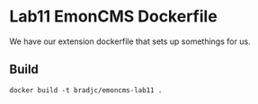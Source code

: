 Lab11 EmonCMS Dockerfile
========================

We have our extension dockerfile that sets up somethings for us.

Build
-----

    docker build -t bradjc/emoncms-lab11 .

